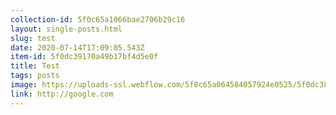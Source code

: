 ```yaml
---
collection-id: 5f0c65a1066bae2706b29c16
layout: single-posts.html
slug: test
date: 2020-07-14T17:09:05.543Z
item-id: 5f0dc39170a49b17bf4d5e0f
title: Test
tags: posts
image: https://uploads-ssl.webflow.com/5f0c65a064584057924e0525/5f0dc385b9f86f600fc1ea72_onemadlab.com_(Laptop%20with%20MDPI%20screen).png
link: http://google.com
---
```

